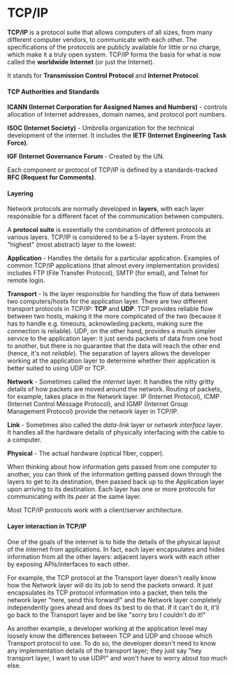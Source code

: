 # TCP/IP

**TCP/IP** is a protocol suite that allows computers of all sizes, from many different computer vendors, to communicate with each other. The specifications of the protocols are publicly available for little or no charge, which make it a truly open system. TCP/IP forms the basis for what is now called the **worldwide Internet** (or just the Internet).

It stands for **Transmission Control Protocol** and **Internet Protocol**.


#### TCP Authorities and Standards

**ICANN (Internet Corporation for Assigned Names and Numbers)** - controls allocation of Internet addresses, domain names, and protocol port numbers.

**ISOC (Internet Society)** - Umbrella organization for the technical development of the internet. It includes  the **IETF (Internet Engineering Task Force)**.

**IGF (Internet Governance Forum** - Created by the UN.


Each component or protocol of TCP/IP is defined by a standards-tracked **RFC (Request for Comments)**. 

#### Layering

Network protocols are normally developed in **layers**, with each layer responsible for a different facet of the communication between computers.

A **protocol suite** is essentially the combination of different protocols at various layers. TCP/IP is considered to be a 5-layer system. From the "highest" (most abstract) layer to the lowest:

**Application** - Handles the details for a particular application. Examples of common TCP/IP applications (that almost every implementation provides) includes FTP (File Transfer Protocol), SMTP (for email), and Telnet for remote login.

**Transport** - Is the layer responsible for handling the flow of data between two computers/hosts for the application layer. There are two different transport protocols in TCP/IP: **TCP** and **UDP**. TCP provides reliable flow between two hosts, making it the more complicated of the two (because it has to handle e.g. timeouts, acknowleding packets, making sure the connection is reliable). UDP, on the other hand, provides a much simpler service to the application layer: it just sends packets of data from one host to another, but there is no guarantee that the data will reach the other end (hence, it's not _reliable_). The separation of layers allows the developer working at the application layer to determine whether their application is better suited to using UDP or TCP.

**Network** - Sometimes called the _internet_ layer. It handles the nitty gritty details of how packets are moved around the network. Routing of packets, for example, takes place in the Network layer. IP (Internet Protocol), ICMP (Internet Control Message Protocol), and IGMP (Internet Group Management Protocol) provide the network layer in TCP/IP.

**Link** - Sometimes also called the _data-link_ layer or _network interface_ layer. It handles all the hardware details of physically interfacing with the cable to a computer.

**Physical** - The actual hardware (optical fiber, copper).

When thinking about how information gets passed from one computer to another, you can think of the information getting passed down through the layers to get to its destination, then passed back up to the Application layer upon arriving to its destination. Each layer has one or more protocols for communicating with its _peer_ at the same layer.

Most TCP/IP protocols work with a client/server architecture.


#### Layer interaction in TCP/IP

One of the goals of the internet is to hide the details of the physical layout of the internet from applications. In fact, each layer encapsulates and hides information from all the other layers: adjacent layers work with each other by exposing APIs/interfaces to each other.

For example, the TCP protocol at the Transport layer doesn't really know how the Network layer will do its job to send the packets onward. It just encapsulates its TCP protocol information into a packet, then tells the network layer "here, send this forward!" and the Network layer completely independently goes ahead and does its best to do that. If it can't do it, it'll go back to the Transport layer and be like "sorry bro I couldn't do it!"

As another example, a developer working at the application level may loosely know the differences between TCP and UDP and choose which Transport protocol to use. To do so, the developer doesn't need to know any implementation details of the transport layer; they just say "hey transport layer, I want to use UDP!" and won't have to worry about too much else.

